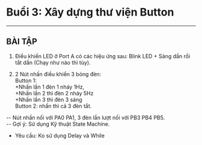 
# Buổi 3: Xây dựng thư viện Button

------------------------------------------------------------------
## BÀI TẬP          
1. Điều khiển LED ở Port A có các hiệu ứng sau: 
Blink LED + Sáng dần rồi tắt dần (Chạy như nào thì tùy).      

2. 2 Nút nhấn điều khiển 3 bóng đèn:        
Button 1:  
 +Nhấn lần 1 đèn 1 nháy 1Hz,         
 +Nhấn lần 2 thì đèn 2 nháy 5Hz         
 +Nhấn lần 3 thì đèn 3 sáng          
 Button 2: nhấn thì cả 3 đèn tắt.  

-- Nút nhấn nối với PA0 PA1, 3 đèn lần lượt nối với PB3 PB4 PB5.            
-- Gợi ý: Sử dụng Kỹ thuật State Machine.            

- Yêu cầu: Ko sử dụng Delay và While           
     
